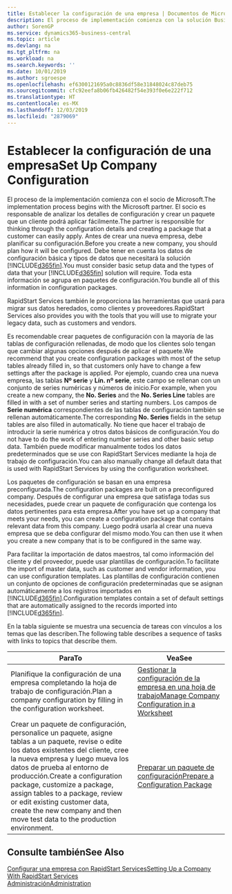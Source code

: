```yaml
---
title: Establecer la configuración de una empresa | Documentos de Microsoft
description: El proceso de implementación comienza con la solución Business Central requerida. Toda esta información se agrupa en paquetes de configuración.
author: SorenGP
ms.service: dynamics365-business-central
ms.topic: article
ms.devlang: na
ms.tgt_pltfrm: na
ms.workload: na
ms.search.keywords: ''
ms.date: 10/01/2019
ms.author: sgroespe
ms.openlocfilehash: ef6300121695a0c8836df58e31848024c87deb75
ms.sourcegitcommit: cfc92eefa8b06fb426482f54e393f0e6e222f712
ms.translationtype: HT
ms.contentlocale: es-MX
ms.lasthandoff: 12/03/2019
ms.locfileid: "2879069"
---
```

# <a name="set-up-company-configuration"></a><span data-ttu-id="2bc12-104">Establecer la configuración de una empresa</span><span class="sxs-lookup"><span data-stu-id="2bc12-104">Set Up Company Configuration</span></span>
<span data-ttu-id="2bc12-105">El proceso de la implementación comienza con el socio de Microsoft.</span><span class="sxs-lookup"><span data-stu-id="2bc12-105">The implementation process begins with the Microsoft partner.</span></span> <span data-ttu-id="2bc12-106">El socio es responsable de analizar los detalles de configuración y crear un paquete que un cliente podrá aplicar fácilmente.</span><span class="sxs-lookup"><span data-stu-id="2bc12-106">The partner is responsible for thinking through the configuration details and creating a package that a customer can easily apply.</span></span> <span data-ttu-id="2bc12-107">Antes de crear una nueva empresa, debe planificar su configuración.</span><span class="sxs-lookup"><span data-stu-id="2bc12-107">Before you create a new company, you should plan how it will be configured.</span></span> <span data-ttu-id="2bc12-108">Debe tener en cuenta los datos de configuración básica y tipos de datos que necesitará la solución [!INCLUDE[d365fin](includes/d365fin_md.md)].</span><span class="sxs-lookup"><span data-stu-id="2bc12-108">You must consider basic setup data and the types of data that your [!INCLUDE[d365fin](includes/d365fin_md.md)] solution will require.</span></span> <span data-ttu-id="2bc12-109">Toda esta información se agrupa en paquetes de configuración.</span><span class="sxs-lookup"><span data-stu-id="2bc12-109">You bundle all of this information in configuration packages.</span></span>

<span data-ttu-id="2bc12-110">RapidStart Services también le proporciona las herramientas que usará para migrar sus datos heredados, como clientes y proveedores.</span><span class="sxs-lookup"><span data-stu-id="2bc12-110">RapidStart Services also provides you with the tools that you will use to migrate your legacy data, such as customers and vendors.</span></span>  

<span data-ttu-id="2bc12-111">Es recomendable crear paquetes de configuración con la mayoría de las tablas de configuración rellenadas, de modo que los clientes solo tengan que cambiar algunas opciones después de aplicar el paquete.</span><span class="sxs-lookup"><span data-stu-id="2bc12-111">We recommend that you create configuration packages with most of the setup tables already filled in, so that customers only have to change a few settings after the package is applied.</span></span> <span data-ttu-id="2bc12-112">Por ejemplo, cuando crea una nueva empresa, las tablas **Nº serie** y **Lín. nº serie**, este campo se rellenan con un conjunto de series numéricas y números de inicio.</span><span class="sxs-lookup"><span data-stu-id="2bc12-112">For example, when you create a new company, the **No. Series** and the **No. Series Line** tables are filled in with a set of number series and starting numbers.</span></span> <span data-ttu-id="2bc12-113">Los campos de **Serie numérica** correspondientes de las tablas de configuración también se rellenan automáticamente.</span><span class="sxs-lookup"><span data-stu-id="2bc12-113">The corresponding **No. Series** fields in the setup tables are also filled in automatically.</span></span> <span data-ttu-id="2bc12-114">No tiene que hacer el trabajo de introducir la serie numérica y otros datos básicos de configuración.</span><span class="sxs-lookup"><span data-stu-id="2bc12-114">You do not have to do the work of entering number series and other basic setup data.</span></span> <span data-ttu-id="2bc12-115">También puede modificar manualmente todos los datos predeterminados que se use con RapidStart Services mediante la hoja de trabajo de configuración.</span><span class="sxs-lookup"><span data-stu-id="2bc12-115">You can also manually change all default data that is used with RapidStart Services by using the configuration worksheet.</span></span>  

<span data-ttu-id="2bc12-116">Los paquetes de configuración se basan en una empresa preconfigurada.</span><span class="sxs-lookup"><span data-stu-id="2bc12-116">The configuration packages are built on a preconfigured company.</span></span> <span data-ttu-id="2bc12-117">Después de configurar una empresa que satisfaga todas sus necesidades, puede crear un paquete de configuración que contenga los datos pertinentes para esta empresa.</span><span class="sxs-lookup"><span data-stu-id="2bc12-117">After you have set up a company that meets your needs, you can create a configuration package that contains relevant data from this company.</span></span> <span data-ttu-id="2bc12-118">Luego podrá usarla al crear una nueva empresa que se deba configurar del mismo modo.</span><span class="sxs-lookup"><span data-stu-id="2bc12-118">You can then use it when you create a new company that is to be configured in the same way.</span></span>  

<span data-ttu-id="2bc12-119">Para facilitar la importación de datos maestros, tal como información del cliente y del proveedor, puede usar plantillas de configuración.</span><span class="sxs-lookup"><span data-stu-id="2bc12-119">To facilitate the import of master data, such as customer and vendor information, you can use configuration templates.</span></span> <span data-ttu-id="2bc12-120">Las plantillas de configuración contienen un conjunto de opciones de configuración predeterminadas que se asignan automáticamente a los registros importados en [!INCLUDE[d365fin](includes/d365fin_md.md)].</span><span class="sxs-lookup"><span data-stu-id="2bc12-120">Configuration templates contain a set of default settings that are automatically assigned to the records imported into [!INCLUDE[d365fin](includes/d365fin_md.md)].</span></span>

<span data-ttu-id="2bc12-121">En la tabla siguiente se muestra una secuencia de tareas con vínculos a los temas que las describen.</span><span class="sxs-lookup"><span data-stu-id="2bc12-121">The following table describes a sequence of tasks with links to topics that describe them.</span></span>

|<span data-ttu-id="2bc12-122">**Para**</span><span class="sxs-lookup"><span data-stu-id="2bc12-122">**To**</span></span>|<span data-ttu-id="2bc12-123">**Vea**</span><span class="sxs-lookup"><span data-stu-id="2bc12-123">**See**</span></span>|  
|------------|-------------|  
|<span data-ttu-id="2bc12-124">Planifique la configuración de una empresa completando la hoja de trabajo de configuración.</span><span class="sxs-lookup"><span data-stu-id="2bc12-124">Plan a company configuration by filling in the configuration worksheet.</span></span>|[<span data-ttu-id="2bc12-125">Gestionar la configuración de la empresa en una hoja de trabajo</span><span class="sxs-lookup"><span data-stu-id="2bc12-125">Manage Company Configuration in a Worksheet</span></span>](admin-how-to-manage-company-configuration-in-a-worksheet.md)|  
|<span data-ttu-id="2bc12-126">Crear un paquete de configuración, personalice un paquete, asigne tablas a un paquete, revise o edite los datos existentes del cliente, cree la nueva empresa y luego mueva los datos de prueba al entorno de producción.</span><span class="sxs-lookup"><span data-stu-id="2bc12-126">Create a configuration package, customize a package, assign tables to a package, review or edit existing customer data, create the new company and then move test data to the production environment.</span></span>|[<span data-ttu-id="2bc12-127">Preparar un paquete de configuración</span><span class="sxs-lookup"><span data-stu-id="2bc12-127">Prepare a Configuration Package</span></span>](admin-how-to-prepare-a-configuration-package.md)| 

## <a name="see-also"></a><span data-ttu-id="2bc12-128">Consulte también</span><span class="sxs-lookup"><span data-stu-id="2bc12-128">See Also</span></span>  
[<span data-ttu-id="2bc12-129">Configurar una empresa con RapidStart Services</span><span class="sxs-lookup"><span data-stu-id="2bc12-129">Setting Up a Company With RapidStart Services</span></span>](admin-set-up-a-company-with-rapidstart.md)  
[<span data-ttu-id="2bc12-130">Administración</span><span class="sxs-lookup"><span data-stu-id="2bc12-130">Administration</span></span>](admin-setup-and-administration.md)
